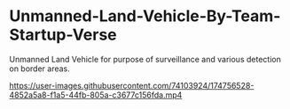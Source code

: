 # Unmanned-Land-Vehicle-By-Team-Startup-Verse
Unmanned Land Vehicle for purpose of surveillance and various detection on border areas. 


https://user-images.githubusercontent.com/74103924/174756528-4852a5a8-f1a5-44fb-805a-c3677c156fda.mp4

